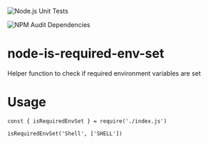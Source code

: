 ![Node.js Unit Tests](https://github.com/anno-ai/node-is-required-env-set/workflows/Node.js%20Unit%20Tests/badge.svg)

![NPM Audit Dependencies](https://github.com/anno-ai/node-is-required-env-set/workflows/NPM%20Audit%20Dependencies/badge.svg)

# node-is-required-env-set

Helper function to check if required environment variables are set

# Usage
```
const { isRequiredEnvSet } = require('./index.js')

isRequiredEnvSet('Shell', ['SHELL'])

```